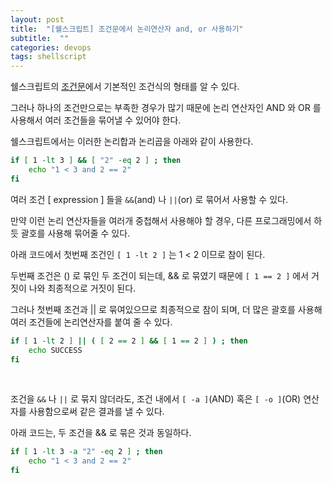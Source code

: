 ```yaml
---
layout: post
title:  "[쉘스크립트] 조건문에서 논리연산자 and, or 사용하기"
subtitle:  ""
categories: devops
tags: shellscript
---
```


쉘스크립트의 [조건문](https://bconfiden2.github.io/study/2021/08/11/ss-ifstate/)에서 기본적인 조건식의 형태를 알 수 있다.

그러나 하나의 조건만으로는 부족한 경우가 많기 때문에 논리 연산자인 AND 와 OR 를 사용해서 여러 조건들을 묶어낼 수 있어야 한다.

쉘스크립트에서는 이러한 논리합과 논리곱을 아래와 같이 사용한다.
```bash
if [ 1 -lt 3 ] && [ "2" -eq 2 ] ; then
    echo "1 < 3 and 2 == 2"
fi
```

여러 조건 [ expression ] 들을 ```&&```(and) 나 ```||```(or) 로 묶어서 사용할 수 있다.

만약 이런 논리 연산자들을 여러개 중첩해서 사용해야 할 경우, 다른 프로그래밍에서 하듯 괄호를 사용해 묶어줄 수 있다.

아래 코드에서 첫번째 조건인 ```[ 1 -lt 2 ]``` 는 1 < 2 이므로 참이 된다.

두번째 조건은 () 로 묶인 두 조건이 되는데, && 로 묶였기 때문에 ```[ 1 == 2 ]``` 에서 거짓이 나와 최종적으로 거짓이 된다.

그러나 첫번째 조건과 || 로 묶여있으므로 최종적으로 참이 되며, 더 많은 괄호를 사용해 여러 조건들에 논리연산자를 붙여 줄 수 있다.
```bash
if [ 1 -lt 2 ] || ( [ 2 == 2 ] && [ 1 == 2 ] ) ; then
    echo SUCCESS
fi
```

<br>

조건을 ```&&``` 나 ```||``` 로 묶지 않더라도, 조건 내에서 ```[ -a ]```(AND) 혹은 ```[ -o ]```(OR) 연산자를 사용함으로써 같은 결과를 낼 수 있다.

아래 코드는, 두 조건을 && 로 묶은 것과 동일하다.
```bash
if [ 1 -lt 3 -a "2" -eq 2 ] ; then
    echo "1 < 3 and 2 == 2"
fi
```